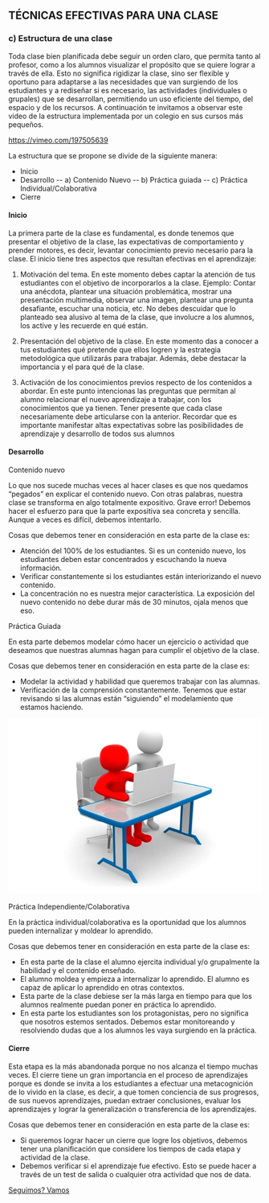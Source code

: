 ## TÉCNICAS EFECTIVAS PARA UNA CLASE

### c) Estructura de una clase

Toda clase bien planificada debe seguir un orden claro, que permita tanto al profesor, como a los alumnos visualizar el propósito que se quiere lograr a través de ella. Esto no significa rigidizar la clase, sino ser flexible y oportuno para adaptarse a las necesidades que van surgiendo de los estudiantes y a rediseñar si es necesario, las actividades (individuales o grupales) que se desarrollan,  permitiendo un uso eficiente del tiempo, del espacio y de los recursos. A continuación te invitamos a observar este video de la estructura implementada por un colegio en sus cursos más pequeños. 

https://vimeo.com/197505639

La estructura que se propone se divide de la siguiente manera:

- Inicio
- Desarrollo
-- a) Contenido Nuevo
-- b) Práctica guiada
-- c) Práctica Individual/Colaborativa
- Cierre

#### Inicio

La primera parte de la clase es fundamental, es donde tenemos que presentar el objetivo de la clase, las expectativas de comportamiento y prender motores, es decir, levantar conocimiento previo necesario para la clase. El inicio tiene tres aspectos que resultan efectivas en el aprendizaje: 

1) Motivación del tema. En este momento debes captar la atención de tus estudiantes con el objetivo de incorporarlos a la clase. Ejemplo: Contar una anécdota, plantear una situación problemática, mostrar una presentación multimedia, observar una imagen, plantear una pregunta desafiante, escuchar una noticia, etc. No debes descuidar que lo planteado sea alusivo al tema de la clase, que involucre a los alumnos, los active y les recuerde en qué están.

2) Presentación del objetivo de la clase.  En este momento das a conocer a tus estudiantes qué pretende que ellos logren y la estrategia metodológica que utilizarás para trabajar. Además, debe destacar la importancia y el para qué de la clase.

3) Activación de los conocimientos previos respecto de los contenidos a abordar. En este punto intencionas las preguntas que permitan al alumno relacionar el nuevo aprendizaje a trabajar, con los conocimientos que ya tienen. Tener presente que cada clase necesariamente debe articularse con la anterior. Recordar que es importante manifestar altas expectativas sobre las posibilidades de aprendizaje y desarrollo de todos sus alumnos 

#### Desarrollo

Contenido nuevo

Lo que nos sucede muchas veces al hacer clases es que nos quedamos “pegados” en explicar el contenido nuevo. Con otras palabras, nuestra clase se transforma en algo totalmente expositivo. Grave error! Debemos hacer el esfuerzo para que la parte expositiva sea concreta y sencilla. Aunque a veces es difícil, debemos intentarlo. 

Cosas que debemos tener en consideración en esta parte de la clase es: 

- Atención del 100% de los estudiantes. Si es un contenido nuevo, los estudiantes deben estar concentrados y escuchando la nueva información. 
- Verificar constantemente si los estudiantes están interiorizando el nuevo contenido. 
- La concentración no es nuestra mejor característica. La exposición del nuevo contenido no debe durar más de 30 minutos, ojala menos que eso. 

Práctica Guiada

En esta parte debemos modelar cómo hacer un ejercicio o actividad que deseamos que nuestras alumnas hagan para cumplir el objetivo de la clase.

Cosas que debemos tener en consideración en esta parte de la clase es: 
- Modelar la actividad y habilidad que queremos trabajar con las alumnas.  
- Verificación de la comprensión constantemente. Tenemos que estar revisando si las alumnas están “siguiendo” el modelamiento que estamos haciendo. 

![doamiguitos](05.jpg)

Práctica Independiente/Colaborativa

En la práctica individual/colaborativa es la oportunidad que los alumnos pueden internalizar y moldear lo aprendido. 

Cosas que debemos tener en consideración en esta parte de la clase es: 

- En esta parte de la clase el alumno ejercita individual y/o grupalmente la habilidad y el contenido enseñado.
- El alumno moldea y empieza a internalizar lo aprendido. El alumno es capaz de aplicar lo aprendido en otras contextos. 
- Esta parte de la clase debiese ser la más larga en tiempo para que los alumnos realmente puedan poner en práctica lo aprendido. 
- En esta parte los estudiantes son los protagonistas, pero no significa que nosotros estemos sentados. Debemos estar monitoreando y resolviendo dudas que a los alumnos les vaya surgiendo en la práctica.

#### Cierre

Esta etapa es la más abandonada porque no nos alcanza el tiempo muchas veces. El cierre tiene un gran importancia en el proceso de aprendizajes porque es donde se invita a los estudiantes a efectuar una metacognición de lo vivido en la clase, es decir, a que tomen conciencia de sus progresos, de sus nuevos aprendizajes, puedan extraer conclusiones, evaluar los aprendizajes y lograr la generalización o transferencia de los aprendizajes.

Cosas que debemos tener en consideración en esta parte de la clase es: 

- Si queremos lograr hacer un cierre que logre los objetivos, debemos tener una planificación que considere los tiempos de cada etapa y actividad de la clase. 
- Debemos verificar si el aprendizaje fue efectivo. Esto se puede hacer a través de un test de salida o cualquier otra actividad que nos de data.


[Seguimos? Vamos](05-agenda.md)
